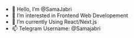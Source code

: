- 👋 Hello, I’m @SamaJabri
- 👀 I’m interested in Frontend Web Developement
- 🌱 I’m currently Using React/Next.js
- 📫 Telegram Username: @Samajabri

<!---
SamaJabri/SamaJabri is a ✨ special ✨ repository because its `README.md` (this file) appears on your GitHub profile.
You can click the Preview link to take a look at your changes.
--->
